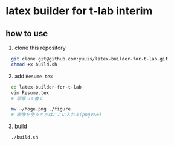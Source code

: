 # latex builder for t-lab interim

## how to use
1. clone this repository
  ```sh
    git clone git@github.com:yuuis/latex-builder-for-t-lab.git
    chmod +x build.sh
  ```

2. add `Resume.tex`
  ```sh
    cd latex-builder-for-t-lab
    vim Resume.tex
    # 頑張って書く

    mv ~/hoge.png ./figure
    # 画像を使うときはここに入れる(pngのみ)
  ```

3. build
  ```sh
    ./build.sh
  ```

